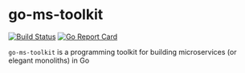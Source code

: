 # go-ms-toolkit
[![Build Status](https://travis-ci.org/dipperin/go-ms-toolkit.svg?branch=master)](https://travis-ci.org/dipperin/go-ms-toolkit)
[![Go Report Card](https://goreportcard.com/badge/github.com/dipperin/go-ms-toolkit)](https://goreportcard.com/report/github.com/dipperin/go-ms-toolkit)

`go-ms-toolkit` is a programming toolkit for building microservices (or elegant monoliths) in Go